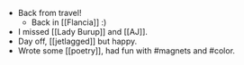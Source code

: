 - Back from travel!
  - Back in [[Flancia]] :)
- I missed [[Lady Burup]] and [[AJ]].
- Day off, [[jetlagged]] but happy.
- Wrote some [[poetry]], had fun with #magnets and #color.
